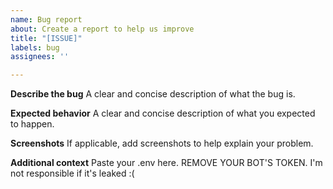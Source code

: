 ```yaml
---
name: Bug report
about: Create a report to help us improve
title: "[ISSUE]"
labels: bug
assignees: ''

---
```


**Describe the bug**
A clear and concise description of what the bug is.

**Expected behavior**
A clear and concise description of what you expected to happen.

**Screenshots**
If applicable, add screenshots to help explain your problem.

**Additional context**
Paste your .env here.
REMOVE YOUR BOT'S TOKEN. I'm not responsible if it's leaked :(
